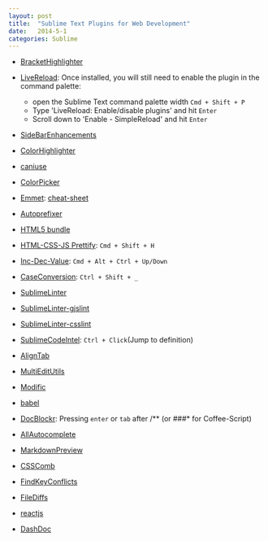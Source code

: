 ```yaml
---
layout: post
title:  "Sublime Text Plugins for Web Development"
date:   2014-5-1
categories: Sublime
---
```


* <a href="https://github.com/facelessuser/BracketHighlighter" target="_blank">BracketHighlighter</a>

* <a href="https://github.com/dz0ny/LiveReload-sublimetext2" target="_blank">LiveReload</a>: Once installed, you will still need to enable the plugin in the command palette:

    * open the Sublime Text command palette width `Cmd + Shift + P`
    * Type 'LiveReload: Enable/disable plugins' and hit `Enter`
    * Scroll down to 'Enable - SimpleReload' and hit `Enter`

* <a href="https://github.com/titoBouzout/SideBarEnhancements" target="_blank">SideBarEnhancements</a>

* <a href="https://github.com/Monnoroch/ColorHighlighter" target="_blank">ColorHighlighter</a>

* <a href="https://github.com/Azd325/sublime-text-caniuse" target="_blank">caniuse</a>

* <a href="http://weslly.github.io/ColorPicker/" target="_blank">ColorPicker</a>

* <a href="https://github.com/sergeche/emmet-sublime" target="_blank">Emmet</a>: <a href="http://docs.emmet.io/cheat-sheet/" target="_blank">cheat-sheet</a>

* <a href="https://github.com/sindresorhus/sublime-autoprefixer" target="_blank">Autoprefixer</a>

* <a href="https://github.com/mrmartineau/HTML5" target="_blank">HTML5 bundle</a>

* <a href="https://github.com/victorporof/Sublime-HTMLPrettify" target="_blank">HTML-CSS-JS Prettify</a>: `Cmd + Shift + H`

* <a href="https://github.com/rmaksim/Sublime-Text-2-Inc-Dec-Value" target="_blank">Inc-Dec-Value</a>: `Cmd + Alt + Ctrl + Up/Down`

* <a href="https://github.com/jdc0589/CaseConversion" target="_blank">CaseConversion</a>: `Ctrl + Shift + _`

* <a href="https://github.com/SublimeLinter/SublimeLinter3" target="_blank">SublimeLinter</a>

* <a href="https://github.com/SublimeLinter/SublimeLinter-gjslint" target="_blank">SublimeLinter-gjslint</a>

* <a href="https://github.com/SublimeLinter/SublimeLinter-csslint" target="_blank">SublimeLinter-csslint</a>

* <a href="https://github.com/SublimeCodeIntel/SublimeCodeIntel" target="_blank">SublimeCodeIntel</a>: `Ctrl + Click`(Jump to definition)

* <a href="https://packagecontrol.io/packages/AlignTab" target="_blank">AlignTab</a>

* <a href="https://github.com/philippotto/Sublime-MultiEditUtils" target="_blank">MultiEditUtils</a>

* <a href="https://packagecontrol.io/packages/Modific" target="_blank">Modific</a>

* <a href="https://github.com/babel/babel-sublime" target="_blank">babel</a>

* <a href="https://github.com/spadgos/sublime-jsdocs" target="_blank">DocBlockr</a>: Pressing `enter` or `tab` after /** (or ###* for Coffee-Script)

* <a href="https://github.com/alienhard/SublimeAllAutocomplete" target="_blank">AllAutocomplete</a>

* <a href="https://github.com/revolunet/sublimetext-markdown-preview" target="_blank">MarkdownPreview</a>

* <a href="http://csscomb.com/" target="_blank">CSSComb</a>

* <a href="https://github.com/skuroda/FindKeyConflicts" target="_blank">FindKeyConflicts</a>

* <a href="https://github.com/colinta/SublimeFileDiffs" target="_blank">FileDiffs</a>

* <a href="https://github.com/reactjs/sublime-react" target="_blank">reactjs</a>

* <a href="https://github.com/farcaller/DashDoc#readme" target="_blank">DashDoc</a>

